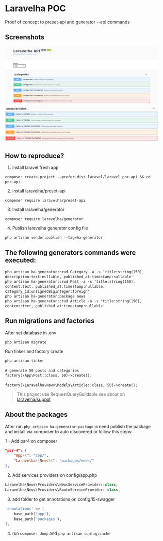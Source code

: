 # Laravelha POC
Proof of concept to preset-api and generator --api commands

## Screenshots

![Categories](/public/images/laravelha-poc-api.jpeg)
![News/Articles](/public/images/laravelha-poc-api-package.jpeg)

## How to reproduce?
1. install laravel fresh app
```shell script
composer create-project --prefer-dist laravel/laravel poc-api && cd poc-api
```
2. Install laravelha/preset-api
```shell script
composer require laravelha/preset-api
```
3. Install laravelha/generator
```shell script
composer require laravelha/generator
```

4. Publish laravelha generator config file
```shell script
php artisan vendor:publish --tag=ha-generator
```

## The following generators commands were executed:
```shell script
php artisan ha-generator:crud Category -a -s 'title:string(150), description:text:nullable, published_at:timestamp:nullable'
php artisan ha-generator:crud Post -a -s 'title:string(150), content:text, published_at:timestamp:nullable, category_id:unsignedBigInteger:foreign'
php artisan ha-generator:package news
php artisan ha-generator:crud Article -a -s 'title:string(150), content:text, published_at:timestamp:nullable'
```

## Run migrations and factories
After set database in .env
```shell script
php artisan migrate
```
Run tinker and factory create
```shell script
php artisan tinker

# generate 50 posts and categories
factory(\App\Post::class, 50)->create();  

factory(\Laravelha\News\Models\Article::class, 50)->create();
```

> This project use RequestQueryBuildable see about on [laravelha/suppot](https://github.com/laravelha/support) 

## About the packages
After run `php artisan ha-generator:package` is need publish the package and install via composer to auto discovered or follow this steps:

1 - Add psr4 on composer 
```json
"psr-4": {
    "App\\": "app/",
    "Laravelha\\News\\": "packages/news/"
},
```


2. Add services providers on config/app.php
```php
Laravelha\News\Providers\NewsServiceProvider::class,
Laravelha\News\Providers\RouteServiceProvider::class,
```

3. add folder to get annotations on config/l5-swagger
```php
'annotations' => [
    base_path('app'),
    base_path('packages'),
],
```

4. run `composer dump` and `php artisan config:cache`
